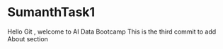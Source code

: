 # SumanthTask1 
Hello Git , welcome to AI Data Bootcamp
This is the third commit to add About section
